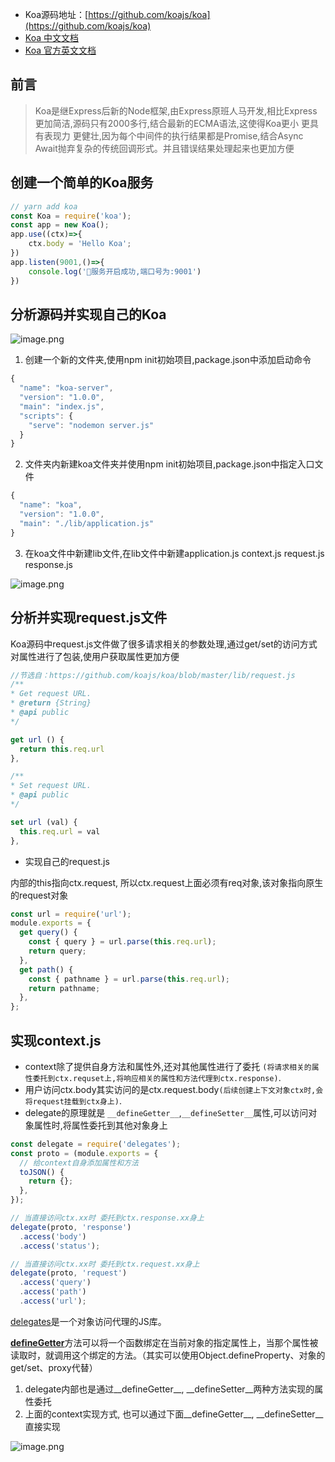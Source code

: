 
- Koa源码地址：[https://github.com/koajs/koa](https://github.com/koajs/koa)
- [Koa 中文文档](https://koa.bootcss.com/)
- [Koa 官方英文文档](https://github.com/koajs/koa/tree/master/docs)

## 前言
> Koa是继Express后新的Node框架,由Express原班人马开发,相比Express更加简洁,源码只有2000多行,结合最新的ECMA语法,这使得Koa更小 更具有表现力 更健壮,因为每个中间件的执行结果都是Promise,结合Async Await抛弃复杂的传统回调形式。并且错误结果处理起来也更加方便

## 创建一个简单的Koa服务
``` js
// yarn add koa
const Koa = require('koa');
const app = new Koa();
app.use((ctx)=>{
    ctx.body = 'Hello Koa';
})
app.listen(9001,()=>{
    console.log('🎉服务开启成功,端口号为:9001')
})
```
## 分析源码并实现自己的Koa
![image.png](https://s2.loli.net/2022/08/04/hrXDndIewobpcq2.png)

1. 创建一个新的文件夹,使用npm init初始项目,package.json中添加启动命令
``` js
{
  "name": "koa-server",
  "version": "1.0.0",
  "main": "index.js",
  "scripts": {
    "serve": "nodemon server.js"
  }
}
```
2. 文件夹内新建koa文件夹并使用npm init初始项目,package.json中指定入口文件
``` js
{
  "name": "koa",
  "version": "1.0.0",
  "main": "./lib/application.js"
}
```

3. 在koa文件中新建lib文件,在lib文件中新建application.js context.js request.js response.js

![image.png](https://s2.loli.net/2022/08/04/8B2zmxqHdPphuiE.png)

## 分析并实现request.js文件

Koa源码中request.js文件做了很多请求相关的参数处理,通过get/set的访问方式对属性进行了包装,使用户获取属性更加方便

``` js
//节选自：https://github.com/koajs/koa/blob/master/lib/request.js
/**
* Get request URL.
* @return {String}
* @api public
*/

get url () {
  return this.req.url
},

/**
* Set request URL.
* @api public
*/

set url (val) {
  this.req.url = val
},

```

- 实现自己的request.js

内部的this指向ctx.request, 所以ctx.request上面必须有req对象,该对象指向原生的request对象

``` js
const url = require('url');
module.exports = {
  get query() {
    const { query } = url.parse(this.req.url);
    return query;
  },
  get path() {
    const { pathname } = url.parse(this.req.url);
    return pathname;
  },
};
```

## 实现context.js

- context除了提供自身方法和属性外,还对其他属性进行了委托 ``(将请求相关的属性委托到ctx.requset上,将响应相关的属性和方法代理到ctx.response)``.  
- 用户访问ctx.body其实访问的是ctx.request.body``(后续创建上下文对象ctx时,会将request挂载到ctx身上)``.  
- delegate的原理就是 ``__defineGetter__``,``__defineSetter__``属性,可以访问对象属性时,将属性委托到其他对象身上

``` js
const delegate = require('delegates');
const proto = (module.exports = {
  // 给context自身添加属性和方法
  toJSON() {
    return {};
  },
});

// 当直接访问ctx.xx时 委托到ctx.response.xx身上
delegate(proto, 'response')
  .access('body')
  .access('status');

// 当直接访问ctx.xx时 委托到ctx.request.xx身上
delegate(proto, 'request')
  .access('query')
  .access('path')
  .access('url');

```

[delegates](https://github.com/tj/node-delegates)是一个对象访问代理的JS库。

[__defineGetter__](https://developer.mozilla.org/zh-CN/docs/Web/JavaScript/Reference/Global_Objects/Object/__defineGetter__)方法可以将一个函数绑定在当前对象的指定属性上，当那个属性被读取时，就调用这个绑定的方法。（其实可以使用Object.defineProperty、对象的get/set、proxy代替）

1. delegate内部也是通过__defineGetter__, __defineSetter__两种方法实现的属性委托
2. 上面的context实现方式, 也可以通过下面__defineGetter__, __defineSetter__直接实现


![image.png](https://s2.loli.net/2022/08/05/ZlzrVMJmIiLCfkx.png)

